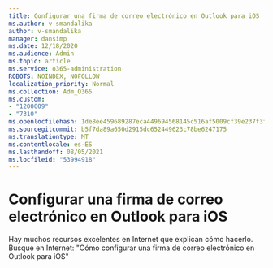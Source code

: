 ```yaml
---
title: Configurar una firma de correo electrónico en Outlook para iOS
ms.author: v-smandalika
author: v-smandalika
manager: dansimp
ms.date: 12/18/2020
ms.audience: Admin
ms.topic: article
ms.service: o365-administration
ROBOTS: NOINDEX, NOFOLLOW
localization_priority: Normal
ms.collection: Adm_O365
ms.custom:
- "1200009"
- "7310"
ms.openlocfilehash: 1de8ee459689287eca449694568145c516af5009cf39e237f3f82bdeb27403e5
ms.sourcegitcommit: b5f7da89a650d2915dc652449623c78be6247175
ms.translationtype: MT
ms.contentlocale: es-ES
ms.lasthandoff: 08/05/2021
ms.locfileid: "53994918"
---
```

# <a name="set-up-an-email-signature-in-outlook-for-ios"></a>Configurar una firma de correo electrónico en Outlook para iOS

Hay muchos recursos excelentes en Internet que explican cómo hacerlo. Busque en Internet: "Cómo configurar una firma de correo electrónico en Outlook para iOS"